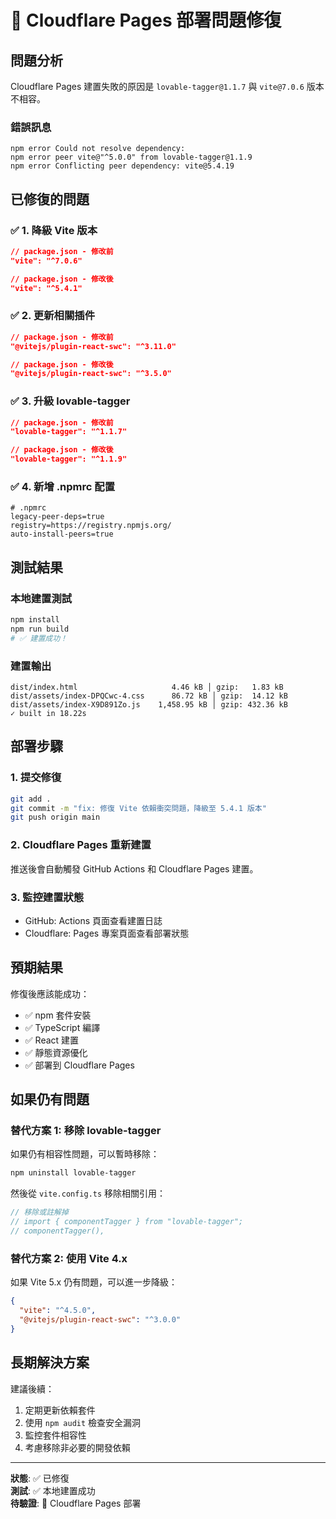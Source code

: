 # 🔧 Cloudflare Pages 部署問題修復

## 問題分析

Cloudflare Pages 建置失敗的原因是 `lovable-tagger@1.1.7` 與 `vite@7.0.6` 版本不相容。

### 錯誤訊息
```
npm error Could not resolve dependency:
npm error peer vite@"^5.0.0" from lovable-tagger@1.1.9
npm error Conflicting peer dependency: vite@5.4.19
```

## 已修復的問題

### ✅ 1. 降級 Vite 版本
```json
// package.json - 修改前
"vite": "^7.0.6"

// package.json - 修改後  
"vite": "^5.4.1"
```

### ✅ 2. 更新相關插件
```json
// package.json - 修改前
"@vitejs/plugin-react-swc": "^3.11.0"

// package.json - 修改後
"@vitejs/plugin-react-swc": "^3.5.0"
```

### ✅ 3. 升級 lovable-tagger
```json
// package.json - 修改前
"lovable-tagger": "^1.1.7"

// package.json - 修改後
"lovable-tagger": "^1.1.9"
```

### ✅ 4. 新增 .npmrc 配置
```
# .npmrc
legacy-peer-deps=true
registry=https://registry.npmjs.org/
auto-install-peers=true
```

## 測試結果

### 本地建置測試
```bash
npm install
npm run build
# ✅ 建置成功！
```

### 建置輸出
```
dist/index.html                     4.46 kB │ gzip:   1.83 kB
dist/assets/index-DPQCwc-4.css      86.72 kB │ gzip:  14.12 kB  
dist/assets/index-X9D891Zo.js    1,458.95 kB │ gzip: 432.36 kB
✓ built in 18.22s
```

## 部署步驟

### 1. 提交修復
```bash
git add .
git commit -m "fix: 修復 Vite 依賴衝突問題，降級至 5.4.1 版本"
git push origin main
```

### 2. Cloudflare Pages 重新建置
推送後會自動觸發 GitHub Actions 和 Cloudflare Pages 建置。

### 3. 監控建置狀態
- GitHub: Actions 頁面查看建置日誌
- Cloudflare: Pages 專案頁面查看部署狀態

## 預期結果

修復後應該能成功：
- ✅ npm 套件安裝
- ✅ TypeScript 編譯  
- ✅ React 建置
- ✅ 靜態資源優化
- ✅ 部署到 Cloudflare Pages

## 如果仍有問題

### 替代方案 1: 移除 lovable-tagger
如果仍有相容性問題，可以暫時移除：

```bash
npm uninstall lovable-tagger
```

然後從 `vite.config.ts` 移除相關引用：

```typescript
// 移除或註解掉
// import { componentTagger } from "lovable-tagger";
// componentTagger(),
```

### 替代方案 2: 使用 Vite 4.x
如果 Vite 5.x 仍有問題，可以進一步降級：

```json
{
  "vite": "^4.5.0",
  "@vitejs/plugin-react-swc": "^3.0.0"
}
```

## 長期解決方案

建議後續：
1. 定期更新依賴套件
2. 使用 `npm audit` 檢查安全漏洞
3. 監控套件相容性
4. 考慮移除非必要的開發依賴

---

**狀態**: ✅ 已修復  
**測試**: ✅ 本地建置成功  
**待驗證**: 🔄 Cloudflare Pages 部署